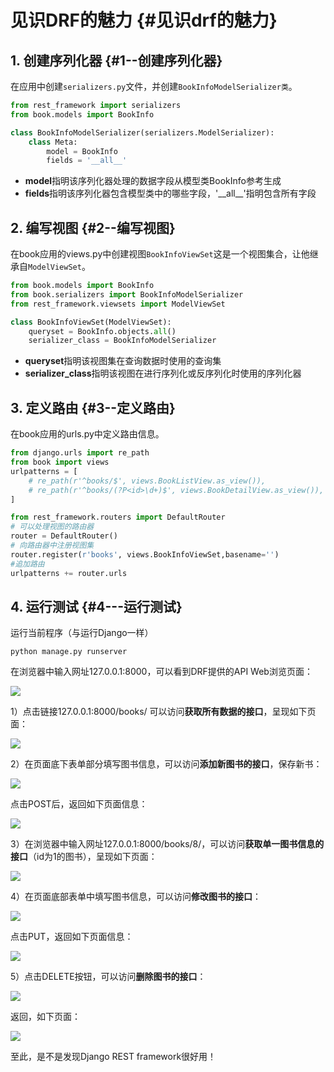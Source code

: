 # 见识DRF的魅力 {#见识drf的魅力}

## 1. 创建序列化器 {#1--创建序列化器}

在应用中创建`serializers.py`文件，并创建`BookInfoModelSerializer类`。

```py
from rest_framework import serializers
from book.models import BookInfo

class BookInfoModelSerializer(serializers.ModelSerializer):
    class Meta:
        model = BookInfo
        fields = '__all__'
```

* **model**指明该序列化器处理的数据字段从模型类BookInfo参考生成
* **fields**指明该序列化器包含模型类中的哪些字段，'\_\_all\_\_'指明包含所有字段

## 2. 编写视图 {#2--编写视图}

在book应用的views.py中创建视图`BookInfoViewSet`这是一个视图集合，让他继承自`ModelViewSet`。

```py
from book.models import BookInfo
from book.serializers import BookInfoModelSerializer
from rest_framework.viewsets import ModelViewSet

class BookInfoViewSet(ModelViewSet):
    queryset = BookInfo.objects.all()
    serializer_class = BookInfoModelSerializer
```

* **queryset**指明该视图集在查询数据时使用的查询集
* **serializer\_class**指明该视图在进行序列化或反序列化时使用的序列化器

## 3. 定义路由 {#3--定义路由}

在book应用的urls.py中定义路由信息。

```py
from django.urls import re_path
from book import views
urlpatterns = [
    # re_path(r'^books/$', views.BookListView.as_view()),
    # re_path(r'^books/(?P<id>\d+)$', views.BookDetailView.as_view()),
]

from rest_framework.routers import DefaultRouter
# 可以处理视图的路由器
router = DefaultRouter()  
# 向路由器中注册视图集
router.register(r'books', views.BookInfoViewSet,basename='')  
#追加路由
urlpatterns += router.urls
```

## 4. 运行测试 {#4---运行测试}

运行当前程序（与运行Django一样）

```
python manage.py runserver
```

在浏览器中输入网址127.0.0.1:8000，可以看到DRF提供的API Web浏览页面：

![](/assets/index.png)

1）点击链接127.0.0.1:8000/books/ 可以访问**获取所有数据的接口**，呈现如下页面：

![](/assets/books.png)

2）在页面底下表单部分填写图书信息，可以访问**添加新图书的接口**，保存新书：

![](/assets/books_post.png)

点击POST后，返回如下页面信息：

![](/assets/books_post_after.png)

3）在浏览器中输入网址127.0.0.1:8000/books/8/，可以访问**获取单一图书信息的接口**（id为1的图书），呈现如下页面：

![](/assets/book_detail.png)

4）在页面底部表单中填写图书信息，可以访问**修改图书的接口**：

![](/assets/put.png)

点击PUT，返回如下页面信息：

![](/assets/put_after.png)

5）点击DELETE按钮，可以访问**删除图书的接口**：

![](/assets/books_delete.png)

返回，如下页面：

![](/assets/delete_after.png)

至此，是不是发现Django REST framework很好用！

